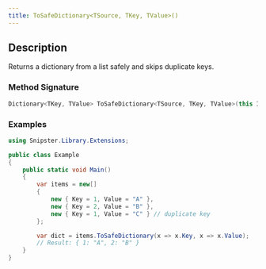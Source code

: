 ```yaml
---
title: ToSafeDictionary<TSource, TKey, TValue>()
---
```


## Description
Returns a dictionary from a list safely and skips duplicate keys.

### Method Signature

```csharp
Dictionary<TKey, TValue> ToSafeDictionary<TSource, TKey, TValue>(this IEnumerable<TSource> source, Func<TSource, TKey> keySelector, Func<TSource, TValue> valueSelector) where TKey : notnull
```
### Examples

```csharp
using Snipster.Library.Extensions;

public class Example
{
    public static void Main()
    {
        var items = new[]
        {
            new { Key = 1, Value = "A" },
            new { Key = 2, Value = "B" },
            new { Key = 1, Value = "C" } // duplicate key
        };

        var dict = items.ToSafeDictionary(x => x.Key, x => x.Value);
        // Result: { 1: "A", 2: "B" }
    }
}
```